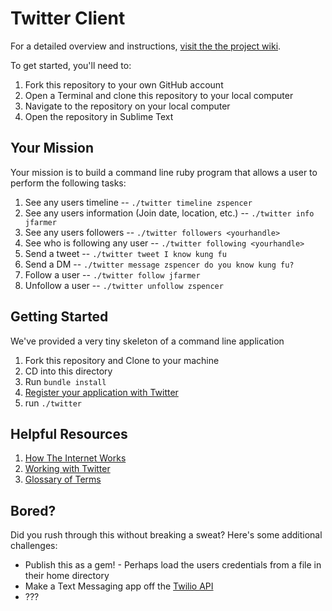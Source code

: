 # Twitter Client

For a detailed overview and instructions, [visit the the project wiki](https://github.com/codeunion/twitter-client/wiki).

To get started, you'll need to:

1. Fork this repository to your own GitHub account
2. Open a Terminal and clone this repository to your local computer
2. Navigate to the repository on your local computer
3. Open the repository in Sublime Text


## Your Mission

Your mission is to build a command line ruby program that allows a user to
perform the following tasks:

1. See any users timeline -- `./twitter timeline zspencer`
1. See any users information (Join date, location, etc.) -- `./twitter info jfarmer`
1. See any users followers -- `./twitter followers <yourhandle>`
1. See who is following any user -- `./twitter following <yourhandle>`
1. Send a tweet -- `./twitter tweet I know kung fu`
1. Send a DM -- `./twitter message zspencer do you know kung fu?`
1. Follow a user -- `./twitter follow jfarmer`
1. Unfollow a user -- `./twitter unfollow zspencer`

## Getting Started

We've provided a very tiny skeleton of a command line application

1. Fork this repository and Clone to your machine
1. CD into this directory
1. Run `bundle install`
1. [Register your application with
   Twitter](docs/twitter.md#registering-your-application)
1. run `./twitter`

## Helpful Resources

1. [How The Internet Works](docs/internet.md)
1. [Working with Twitter](docs/twitter.md)
1. [Glossary of Terms](docs/glossary.md)

## Bored?

Did you rush through this without breaking a sweat? Here's some additional
challenges:

* Publish this as a gem! - Perhaps load the users credentials from a file in
  their home directory
* Make a Text Messaging app off the [Twilio API](http://www.twilio.com/)
* ???
